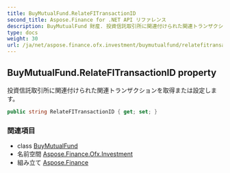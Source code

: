```yaml
---
title: BuyMutualFund.RelateFITransactionID
second_title: Aspose.Finance for .NET API リファレンス
description: BuyMutualFund 財産. 投資信託取引所に関連付けられた関連トランザクションを取得または設定します
type: docs
weight: 30
url: /ja/net/aspose.finance.ofx.investment/buymutualfund/relatefitransactionid/
---
```

## BuyMutualFund.RelateFITransactionID property

投資信託取引所に関連付けられた関連トランザクションを取得または設定します。

```csharp
public string RelateFITransactionID { get; set; }
```

### 関連項目

* class [BuyMutualFund](../)
* 名前空間 [Aspose.Finance.Ofx.Investment](../../buymutualfund/)
* 組み立て [Aspose.Finance](../../../)


